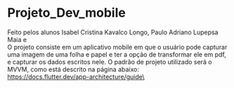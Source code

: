 # Projeto_Dev_mobile

Feito pelos alunos Isabel Cristina Kavalco Longo, Paulo Adriano Lupepsa Maia e \
O projeto consiste em um aplicativo mobile em que o usuário pode capturar uma imagem de uma folha e papel e ter a opção de transformar ele em pdf, e capturar os dados escritos nele. O padrão de projeto utilizado será o MVVM, como está descrito na página abaixo:\
https://docs.flutter.dev/app-architecture/guide\


